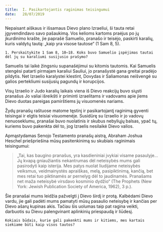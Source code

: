 ```yaml
---
title:  I. Pasikartojantis raginimas teisingumui
date:   28/07/2019
---
```


Nepaisant aiškaus ir išsamaus Dievo plano Izraeliui, ši tauta retai įgyvendindavo savo pašaukimą. Vos kelioms kartoms praėjus po jų įkurdinimo krašte, jie paprašė Samuelio, pranašo ir teisėjo, paskirti karalių, kuris valdytų tautą: „kaip yra visose tautose“ (1 Sam 8, 5).

`1. Perskaitykite 1 Sam 8, 10–18. Koks buvo Samuelio įspėjimas tautai dėl jų su karaliumi susijusio prašymo?`

Samuelis tai laikė žingsniu supanašėjimui su kitomis tautomis. Kai Samuelis stengėsi patarti pirmajam karaliui Sauliui, jo pranašystė gana greitai pradėjo pildytis. Net Izraelio karalystei klestint, Dovydas ir Saliamonas neišvengė su galios pertekliumi susijusių pagundų ir korupcijos.

Visų Izraelio ir Judo karalių laikais viena iš Dievo reakcijų buvo siųsti pranašus Jo valiai išreikšti ir priminti izraelitams ir vadovams apie jiems Dievo duotas pareigas pamirštiems jų visuomenės nariams.

Žydų pranašų raštuose matome tęstinį ir pasikartojantį raginimą gyventi teisingai ir elgtis teisiai visuomenėje. Susidūrę su Izraelio ir jo vadovų nenuoseklumu, pranašai buvo nuolatinis ir skubus nebyliųjų balsas, ypač tų, kuriems buvo pakenkta dėl to, jog Izraelis nesilaikė Dievo valios.

Apmąstydamas Senojo Testamento pranašų aistrą, Abraham Joshua Heschel priešpriešina mūsų pasitenkinimą su skubiais raginimais teisingumui: 

> <p></p>
> „Tai, kas baugino pranašus, yra kasdieniniai įvykiai visame pasaulyje... Jų kvapą gniaužiantis nekantrumas dėl neteisybės mums gali pasirodyti kaip isterija. Mes patys nuolat liudijame neteisybės veiksmus, veidmainystės apraiškas, melą, pasipiktinimą, kančią, bet mes retai tuo piktinamės ar pernelyg dėl to jaudinamės. Pranašams net maža neteisybė virsdavo kosminio dydžio“ (The Prophets (New York: Jewish Publication Society of America, 1962), 3 p.).

Šie pranašai mums leidžia pažvelgti į Dievo širdį ir protą. Kalbėdami Dievo vardu, jie gali padėti mums pamatyti mūsų pasaulio neteisybę ir kančias per Dievo ašarų kupinas akis. Tačiau šis uolumas taip pat ragina veikti, darbuotis su Dievu palengvinant aplinkinių priespaudą ir liūdesį.

`Kokiais būdais, kurie gali pakenkti mums ir kitiems, mes kartais siekiame būti kaip visos tautos?`
